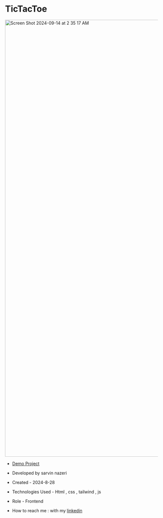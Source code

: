 # TicTacToe
<img width="1440" alt="Screen Shot 2024-09-14 at 2 35 17 AM" src="https://github.com/user-attachments/assets/b96b2a46-4394-4f43-b8bf-e897f649a351">


- [Demo Project](https://sarvinnazeri.github.io/TicTacToe/)
  
- Developed by sarvin nazeri

- Created - 2024-8-28

- Technologies Used - Html , css , tailwind , js

- Role - Frontend

- How to reach me : with my [linkedin](https://www.linkedin.com/in/sarvin-nazeri)
